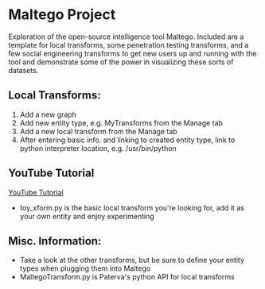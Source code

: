 Maltego Project
===============
Exploration of the open-source intelligence tool Maltego. Included are a template for local transforms, some penetration testing transforms, and a few social engineering transforms to get new users up and running with the tool and demonstrate some of the power in visualizing these sorts of datasets.

## Local Transforms:

1. Add a new graph
2. Add new entity type, e.g. MyTransforms from the Manage tab
3. Add a new local transform from the Manage tab
4. After entering basic info. and linking to created entity type, link to python interpreter location, e.g. /usr/bin/python
 
## YouTube Tutorial
[YouTube Tutorial](http://youtu.be/5mPVTOFe3E8)
- toy\_xform.py is the basic local transform you're looking for, add it as your own entity and enjoy experimenting

## Misc. Information:
- Take a look at the other transforms, but be sure to define your entity types when plugging them into Maltego
- MaltegoTransform.py is Paterva's python API for local transforms

